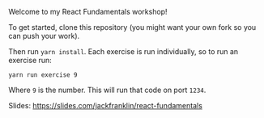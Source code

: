 Welcome to my React Fundamentals workshop!

To get started, clone this repository (you might want your own fork so you can push your work).

Then run `yarn install`. Each exercise is run individually, so to run an exercise run:

```
yarn run exercise 9
```

Where `9` is the number. This will run that code on port `1234`.

Slides: https://slides.com/jackfranklin/react-fundamentals
